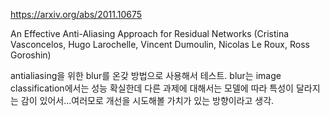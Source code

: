 https://arxiv.org/abs/2011.10675

An Effective Anti-Aliasing Approach for Residual Networks (Cristina Vasconcelos, Hugo Larochelle, Vincent Dumoulin, Nicolas Le Roux, Ross Goroshin)

antialiasing을 위한 blur를 온갖 방법으로 사용해서 테스트. blur는 image classification에서는 성능 확실한데 다른 과제에 대해서는 모델에 따라 특성이 달라지는 감이 있어서...여러모로 개선을 시도해볼 가치가 있는 방향이라고 생각.
